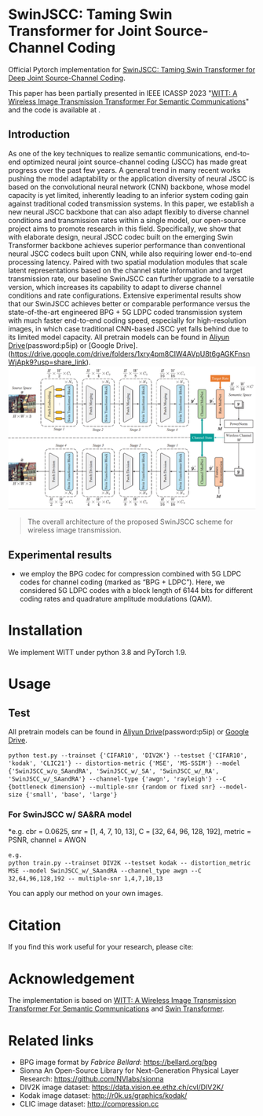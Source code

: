 # SwinJSCC: Taming Swin Transformer for Joint Source-Channel Coding

Official Pytorch implementation for [SwinJSCC: Taming Swin Transformer for Deep Joint Source-Channel Coding]().

This paper has been partially presented in IEEE ICASSP 2023 "[WITT: A Wireless Image Transmission Transformer For Semantic Communications](https://arxiv.org/abs/2211.00937)" and the code is available at [](https://github.com/KeYang8/WITT).

## Introduction
As one of the key techniques to realize semantic communications, end-to-end optimized neural joint source-channel coding (JSCC) has made great progress over the past few years. A general trend in many recent works pushing the model adaptability or the application diversity of neural JSCC is based on the convolutional neural network (CNN) backbone, whose model capacity is yet limited, inherently leading to an inferior system coding gain against traditional coded transmission systems. In this paper, we establish a new neural JSCC backbone that can also adapt flexibly to diverse channel conditions and transmission rates within a single model, our open-source project aims to promote research in this field. Specifically, we show that with elaborate design, neural JSCC codec built on the emerging Swin Transformer backbone achieves superior performance than conventional neural JSCC codecs built upon CNN, while also requiring lower end-to-end processing latency. Paired with two spatial modulation modules that scale latent representations based on the channel state information and target transmission rate, our baseline SwinJSCC can further upgrade to a versatile version, which increases its capability to adapt to diverse channel conditions and rate configurations. Extensive experimental results show that our SwinJSCC achieves better or comparable
performance versus the state-of-the-art engineered BPG + 5G LDPC coded transmission system with much faster end-to-end coding speed, especially for high-resolution images, in which case traditional CNN-based JSCC yet falls behind due to its limited model capacity. All pretrain models can be found in [Aliyun Drive](https://www.aliyundrive.com/s/AFu5fZMjgCL.(password:p5ip))(password:p5ip) or [Google Drive].(https://drive.google.com/drive/folders/1xry4pm8CIW4AVpU8t6gAGKFnsnWjApk9?usp=share_link).
![ ](overview.png)
>  The overall architecture of the proposed SwinJSCC scheme for wireless image transmission.

## Experimental results

* we employ the BPG codec for compression combined with 5G LDPC codes for channel coding (marked as “BPG + LDPC”). Here, we considered 5G LDPC codes with a block length of 6144 bits for different coding rates and quadrature amplitude modulations (QAM). 


# Installation
We implement WITT under python 3.8 and PyTorch 1.9. 


# Usage

## Test
All pretrain models can be found in [Aliyun Drive](https://www.aliyundrive.com/s/AFu5fZMjgCL.(password:p5ip))(password:p5ip) or [Google Drive](https://drive.google.com/drive/folders/1xry4pm8CIW4AVpU8t6gAGKFnsnWjApk9?usp=share_link).

```
python test.py --trainset {'CIFAR10', 'DIV2K'} --testset {'CIFAR10', 'kodak', 'CLIC21'} -- distortion-metric {'MSE', 'MS-SSIM'} --model {'SwinJSCC_w/o_SAandRA', 'SwinJSCC_w/_SA', 'SwinJSCC_w/_RA', 'SwinJSCC_w/_SAandRA'} --channel-type {'awgn', 'rayleigh'} --C {bottleneck dimension} --multiple-snr {random or fixed snr} --model-size {'small', 'base', 'large'}
```

### For SwinJSCC w/ SA&RA model 

*e.g. cbr = 0.0625, snr = [1, 4, 7, 10, 13], C = [32, 64, 96, 128, 192], metric = PSNR, channel = AWGN

```
e.g.
python train.py --trainset DIV2K --testset kodak -- distortion_metric MSE --model SwinJSCC_w/_SAandRA --channel_type awgn --C 32,64,96,128,192 -- multiple-snr 1,4,7,10,13
```

You can apply our method on your own images.


# Citation

If you find this work useful for your research, please cite:


# Acknowledgement

The implementation is based on [WITT: A Wireless Image Transmission Transformer For Semantic Communications](https://arxiv.org/abs/2211.00937) and [Swin Transformer](https://github.com/microsoft/Swin-Transformer).

# Related links
* BPG image format by _Fabrice Bellard_: https://bellard.org/bpg
* Sionna An Open-Source Library for Next-Generation Physical Layer Research: https://github.com/NVlabs/sionna
* DIV2K image dataset: https://data.vision.ee.ethz.ch/cvl/DIV2K/
* Kodak image dataset: http://r0k.us/graphics/kodak/
* CLIC image dataset:  http://compression.cc
